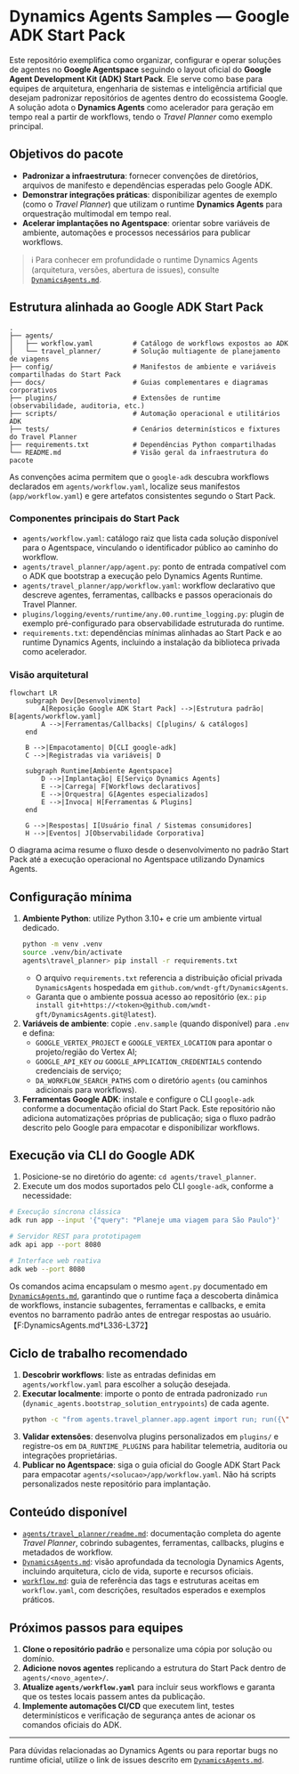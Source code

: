 # Dynamics Agents Samples — Google ADK Start Pack

Este repositório exemplifica como organizar, configurar e operar soluções de agentes no **Google Agentspace** seguindo o layout oficial do **Google Agent Development Kit (ADK) Start Pack**. Ele serve como base para equipes de arquitetura, engenharia de sistemas e inteligência artificial que desejam padronizar repositórios de agentes dentro do ecossistema Google. A solução adota o **Dynamics Agents** como acelerador para geração em tempo real a partir de workflows, tendo o *Travel Planner* como exemplo principal.

## Objetivos do pacote

- **Padronizar a infraestrutura**: fornecer convenções de diretórios, arquivos de manifesto e dependências esperadas pelo Google ADK.
- **Demonstrar integrações práticas**: disponibilizar agentes de exemplo (como o *Travel Planner*) que utilizam o runtime **Dynamics Agents** para orquestração multimodal em tempo real.
- **Acelerar implantações no Agentspace**: orientar sobre variáveis de ambiente, automações e processos necessários para publicar workflows.

> ℹ️ Para conhecer em profundidade o runtime Dynamics Agents (arquitetura, versões, abertura de issues), consulte [`DynamicsAgents.md`](DynamicsAgents.md).

## Estrutura alinhada ao Google ADK Start Pack

```
.
├── agents/
│   ├── workflow.yaml          # Catálogo de workflows expostos ao ADK
│   └── travel_planner/        # Solução multiagente de planejamento de viagens
├── config/                    # Manifestos de ambiente e variáveis compartilhadas do Start Pack
├── docs/                      # Guias complementares e diagramas corporativos
├── plugins/                   # Extensões de runtime (observabilidade, auditoria, etc.)
├── scripts/                   # Automação operacional e utilitários ADK
├── tests/                     # Cenários determinísticos e fixtures do Travel Planner
├── requirements.txt           # Dependências Python compartilhadas
└── README.md                  # Visão geral da infraestrutura do pacote
```

As convenções acima permitem que o `google-adk` descubra workflows declarados em `agents/workflow.yaml`, localize seus manifestos (`app/workflow.yaml`) e gere artefatos consistentes segundo o Start Pack.

### Componentes principais do Start Pack

- `agents/workflow.yaml`: catálogo raiz que lista cada solução disponível para o Agentspace, vinculando o identificador público ao caminho do workflow.
- `agents/travel_planner/app/agent.py`: ponto de entrada compatível com o ADK que bootstrap a execução pelo Dynamics Agents Runtime.
- `agents/travel_planner/app/workflow.yaml`: workflow declarativo que descreve agentes, ferramentas, callbacks e passos operacionais do Travel Planner.
- `plugins/logging/events/runtime/any.00.runtime_logging.py`: plugin de exemplo pré-configurado para observabilidade estruturada do runtime.
- `requirements.txt`: dependências mínimas alinhadas ao Start Pack e ao runtime Dynamics Agents, incluindo a instalação da biblioteca privada como acelerador.

### Visão arquitetural

```mermaid
flowchart LR
    subgraph Dev[Desenvolvimento]
        A[Reposição Google ADK Start Pack] -->|Estrutura padrão| B[agents/workflow.yaml]
        A -->|Ferramentas/Callbacks| C[plugins/ & catálogos]
    end

    B -->|Empacotamento| D[CLI google-adk]
    C -->|Registradas via variáveis| D

    subgraph Runtime[Ambiente Agentspace]
        D -->|Implantação| E[Serviço Dynamics Agents]
        E -->|Carrega| F[Workflows declarativos]
        E -->|Orquestra| G[Agentes especializados]
        E -->|Invoca| H[Ferramentas & Plugins]
    end

    G -->|Respostas| I[Usuário final / Sistemas consumidores]
    H -->|Eventos| J[Observabilidade Corporativa]
```

O diagrama acima resume o fluxo desde o desenvolvimento no padrão Start Pack até a execução operacional no Agentspace utilizando Dynamics Agents.

## Configuração mínima

1. **Ambiente Python**: utilize Python 3.10+ e crie um ambiente virtual dedicado.
   ```bash
   python -m venv .venv
   source .venv/bin/activate
   agents\travel_planner> pip install -r requirements.txt
   ```
   - O arquivo `requirements.txt` referencia a distribuição oficial privada `DynamicsAgents` hospedada em `github.com/wndt-gft/DynamicsAgents`.
   - Garanta que o ambiente possua acesso ao repositório (ex.: `pip install git+https://<token>@github.com/wndt-gft/DynamicsAgents.git@latest`).
2. **Variáveis de ambiente**: copie `.env.sample` (quando disponível) para `.env` e defina:
   - `GOOGLE_VERTEX_PROJECT` e `GOOGLE_VERTEX_LOCATION` para apontar o projeto/região do Vertex AI;
   - `GOOGLE_API_KEY` *ou* `GOOGLE_APPLICATION_CREDENTIALS` contendo credenciais de serviço;
   - `DA_WORKFLOW_SEARCH_PATHS` com o diretório `agents` (ou caminhos adicionais para workflows).
3. **Ferramentas Google ADK**: instale e configure o CLI `google-adk` conforme a documentação oficial do Start Pack. Este repositório não adiciona automatizações próprias de publicação; siga o fluxo padrão descrito pelo Google para empacotar e disponibilizar workflows.

## Execução via CLI do Google ADK

1. Posicione-se no diretório do agente: `cd agents/travel_planner`.
2. Execute um dos modos suportados pelo CLI `google-adk`, conforme a necessidade:

```bash
# Execução síncrona clássica
adk run app --input '{"query": "Planeje uma viagem para São Paulo"}'

# Servidor REST para prototipagem
adk api app --port 8080

# Interface web reativa
adk web --port 8080
```

Os comandos acima encapsulam o mesmo `agent.py` documentado em [`DynamicsAgents.md`](DynamicsAgents.md), garantindo que o runtime faça a descoberta dinâmica de workflows, instancie subagentes, ferramentas e callbacks, e emita eventos no barramento padrão antes de entregar respostas ao usuário.【F:DynamicsAgents.md†L336-L372】

## Ciclo de trabalho recomendado

1. **Descobrir workflows**: liste as entradas definidas em `agents/workflow.yaml` para escolher a solução desejada.
2. **Executar localmente**: importe o ponto de entrada padronizado `run` (`dynamic_agents.bootstrap_solution_entrypoints`) de cada agente.
   ```bash
   python -c "from agents.travel_planner.app.agent import run; run({\"session_id\": \"demo\"})"
   ```
3. **Validar extensões**: desenvolva plugins personalizados em `plugins/` e registre-os em `DA_RUNTIME_PLUGINS` para habilitar telemetria, auditoria ou integrações proprietárias.
4. **Publicar no Agentspace**: siga o guia oficial do Google ADK Start Pack para empacotar `agents/<solucao>/app/workflow.yaml`. Não há scripts personalizados neste repositório para implantação.

## Conteúdo disponível

- [`agents/travel_planner/readme.md`](agents/travel_planner/readme.md): documentação completa do agente *Travel Planner*, cobrindo subagentes, ferramentas, callbacks, plugins e metadados de workflow.
- [`DynamicsAgents.md`](DynamicsAgents.md): visão aprofundada da tecnologia Dynamics Agents, incluindo arquitetura, ciclo de vida, suporte e recursos oficiais.
- [`workflow.md`](workflow.md): guia de referência das tags e estruturas aceitas em `workflow.yaml`, com descrições, resultados esperados e exemplos práticos.

## Próximos passos para equipes

1. **Clone o repositório padrão** e personalize uma cópia por solução ou domínio.
2. **Adicione novos agentes** replicando a estrutura do Start Pack dentro de `agents/<novo_agente>/`.
3. **Atualize `agents/workflow.yaml`** para incluir seus workflows e garanta que os testes locais passem antes da publicação.
4. **Implemente automações CI/CD** que executem lint, testes determinísticos e verificação de segurança antes de acionar os comandos oficiais do ADK.

---

Para dúvidas relacionadas ao Dynamics Agents ou para reportar bugs no runtime oficial, utilize o link de issues descrito em [`DynamicsAgents.md`](DynamicsAgents.md).
